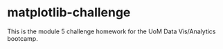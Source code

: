 # matplotlib-challenge
This is the module 5 challenge homework for the UoM Data Vis/Analytics bootcamp.
